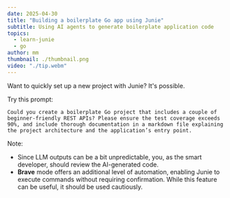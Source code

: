```yaml
---
date: 2025-04-30
title: "Building a boilerplate Go app using Junie"
subtitle: Using AI agents to generate boilerplate application code
topics:
  - learn-junie
  - go
author: mm
thumbnail: ./thumbnail.png
video: "./tip.webm"
---
```


Want to quickly set up a new project with Junie? It's possible.

Try this prompt:

`Could you create a boilerplate Go project that includes a couple of beginner-friendly REST APIs? Please ensure the test coverage exceeds 90%, and include thorough documentation in a markdown file explaining the project architecture and the application’s entry point.`

Note:

- Since LLM outputs can be a bit unpredictable, you, as the smart developer, should review the AI-generated code.
- **Brave** mode offers an additional level of automation, enabling Junie to execute commands without requiring confirmation. While this feature can be useful, it should be used cautiously.

